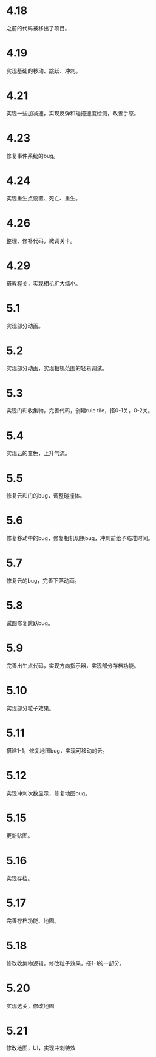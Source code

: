 # 4.18

之前的代码被移出了项目。

# 4.19

实现基础的移动、跳跃、冲刺。

# 4.21

实现一些加减速，实现反弹和碰撞速度检测，改善手感。

# 4.23

修复事件系统的bug。

# 4.24

实现重生点设置、死亡、重生。

# 4.26

整理、修补代码，微调关卡。

# 4.29

搭教程关，实现相机扩大缩小。

# 5.1

实现部分动画。

# 5.2

实现部分动画，实现相机范围的轻易调试。

# 5.3 

实现门和收集物，完善代码，创建rule tile，搭0-1关，0-2关。

# 5.4

实现云的变色，上升气流。

# 5.5

修复云和门的bug，调整碰撞体。

# 5.6

修复移动中的bug，修复相机切换bug，冲刺前给予瞄准时间。

# 5.7

修复云的bug，完善下落动画。

# 5.8

试图修复跳跃bug。

# 5.9

完善出生点代码，实现方向指示器，实现部分存档功能。

# 5.10

实现部分粒子效果。

# 5.11

搭建1-1，修复地图bug，实现可移动的云。

# 5.12

实现冲刺次数显示，修复地图bug。

# 5.15

更新贴图。

# 5.16

实现存档。

# 5.17

完善存档功能、地图。

# 5.18

修改收集物逻辑，修改粒子效果，搭1-1的一部分。

# 5.20

实现选关，修改地图

# 5.21

修改地图，UI，实现冲刺特效
